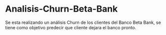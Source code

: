 # Analisis-Churn-Beta-Bank
Se esta realizando un análisis Churn de los clientes del Banco Beta Bank, se tiene como objetivo predecir que cliente dejara el banco pronto.
